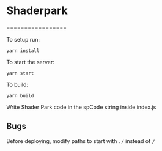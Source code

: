 # Shaderpark
=================

To setup run:
```
yarn install
```

To start the server:
```
yarn start
```

To build:
```
yarn build
```

Write Shader Park code in the spCode string inside index.js

## Bugs

Before deploying, modify paths to start with `./` instead of `/`
